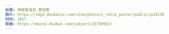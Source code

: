 ```yaml
---
标题: 神探夏洛克 第四季
图片: https://img3.doubanio.com/view/photo/s_ratio_poster/public/p2412027382.jpg
时时: 2017
链接: https://movie.douban.com/subject/25750923/
---
```

